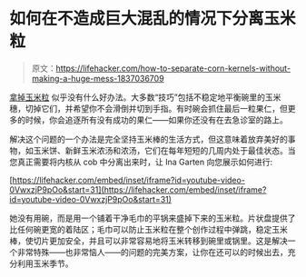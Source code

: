 # 如何在不造成巨大混乱的情况下分离玉米粒

> 原文：<https://lifehacker.com/how-to-separate-corn-kernels-without-making-a-huge-mess-1837036709>

[拿掉玉米粒](https://lifehacker.com/make-a-golden-stock-out-of-corn-cobs-1827181520) 似乎没有什么好办法。大多数“技巧”包括不稳定地平衡碗里的玉米穗，切掉它们，并希望你不会滑倒并切到手指。有时碗会抓住最后一粒果仁，但更多的时候，你会追逐所有没有成功的果仁——如果你还没有在去急诊室的路上。



解决这个问题的一个办法是完全坚持玉米棒的生活方式，但这意味着放弃美好的事物，如玉米饼、新鲜玉米浓汤和浓汤，它们在每年短短的几周内处于最佳状态。当您真正需要将内核从 cob 中分离出来时，让 Ina Garten 向您展示如何进行:

 [https://lifehacker.com/embed/inset/iframe?id=youtube-video-0VwxzjP9pOo&start=31](https://lifehacker.com/embed/inset/iframe?id=youtube-video-0VwxzjP9pOo&start=31) 

她没有用碗，而是用一个铺着干净毛巾的平锅来盛掉下来的玉米粒。片状盘提供了比任何碗更宽的着陆区；毛巾可以防止玉米粒在整个创作过程中弹跳，稳定玉米棒，使切片更加安全，并且可以非常容易地将玉米转移到碗里或锅里。这是解决一个非常特殊——也非常恼人——的问题的完美方案，让你在还可以的时候出去，充分利用玉米季节。